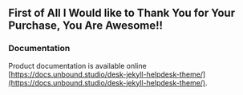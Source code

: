 

## First of All I Would like to Thank You for Your Purchase, You Are Awesome!!

### Documentation
Product documentation is available online [https://docs.unbound.studio/desk-jekyll-helpdesk-theme/](https://docs.unbound.studio/desk-jekyll-helpdesk-theme/). 


